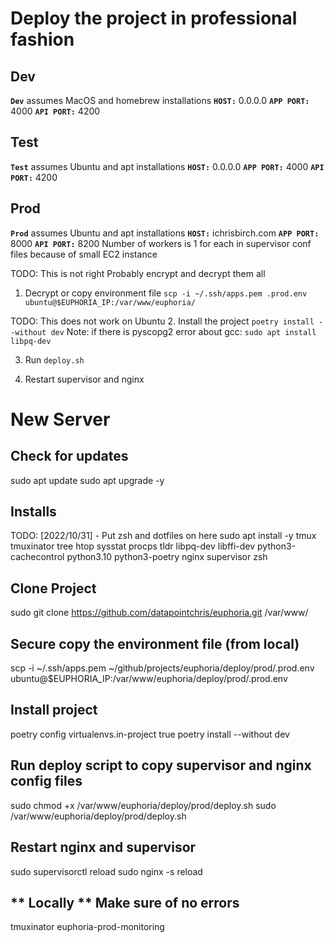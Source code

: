 # Deploy the project in professional fashion




## Dev
**`Dev`** assumes MacOS and homebrew installations
**`HOST:`** 0.0.0.0
**`APP PORT:`** 4000
**`API PORT:`** 4200



## Test
**`Test`** assumes Ubuntu and apt installations
**`HOST:`** 0.0.0.0
**`APP PORT:`** 4000
**`API PORT:`** 4200



## Prod
**`Prod`** assumes Ubuntu and apt installations
**`HOST:`** ichrisbirch.com
**`APP PORT:`** 8000
**`API PORT:`** 8200
Number of workers is 1 for each in supervisor conf files because of small EC2 instance

TODO: This is not right
Probably encrypt and decrypt them all
1. Decrypt or copy environment file
 `scp -i ~/.ssh/apps.pem .prod.env ubuntu@$EUPHORIA_IP:/var/www/euphoria/`

TODO: This does not work on Ubuntu
2. Install the project
`poetry install --without dev`
Note: if there is pyscopg2 error about gcc:
`sudo apt install libpq-dev`

3. Run `deploy.sh`

4. Restart supervisor and nginx




# New Server

## Check for updates 
sudo apt update
sudo apt upgrade -y

## Installs
 TODO: [2022/10/31] - Put zsh and dotfiles on here
sudo apt install -y tmux tmuxinator tree htop sysstat procps tldr libpq-dev libffi-dev python3-cachecontrol python3.10 python3-poetry nginx supervisor zsh

## Clone Project
sudo git clone https://github.com/datapointchris/euphoria.git /var/www/

## Secure copy the environment file (from local)
scp -i ~/.ssh/apps.pem ~/github/projects/euphoria/deploy/prod/.prod.env ubuntu@$EUPHORIA_IP:/var/www/euphoria/deploy/prod/.prod.env

## Install project
poetry config virtualenvs.in-project true
poetry install --without dev

## Run deploy script to copy supervisor and nginx config files
sudo chmod +x /var/www/euphoria/deploy/prod/deploy.sh
sudo /var/www/euphoria/deploy/prod/deploy.sh

## Restart nginx and supervisor
sudo supervisorctl reload
sudo nginx -s reload

## ** Locally ** Make sure of no errors
tmuxinator euphoria-prod-monitoring
